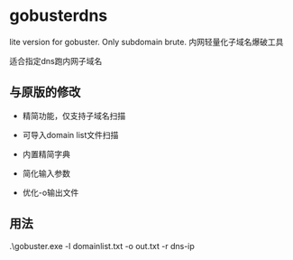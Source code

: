 # gobusterdns
lite version for gobuster. Only subdomain brute. 内网轻量化子域名爆破工具

适合指定dns跑内网子域名

## 与原版的修改
- 精简功能，仅支持子域名扫描

- 可导入domain list文件扫描

- 内置精简字典

- 简化输入参数

- 优化-o输出文件


## 用法
.\gobuster.exe -l domainlist.txt -o out.txt -r dns-ip
